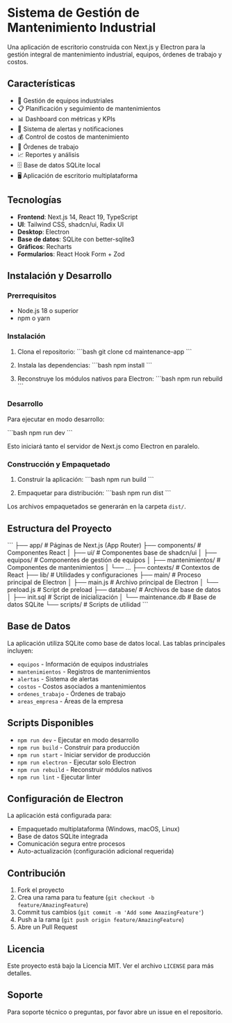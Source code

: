 # Sistema de Gestión de Mantenimiento Industrial

Una aplicación de escritorio construida con Next.js y Electron para la gestión integral de mantenimiento industrial, equipos, órdenes de trabajo y costos.

## Características

- 🔧 Gestión de equipos industriales
- 📋 Planificación y seguimiento de mantenimientos
- 📊 Dashboard con métricas y KPIs
- 🚨 Sistema de alertas y notificaciones
- 💰 Control de costos de mantenimiento
- 📝 Órdenes de trabajo
- 📈 Reportes y análisis
- 🗄️ Base de datos SQLite local
- 🖥️ Aplicación de escritorio multiplataforma

## Tecnologías

- **Frontend**: Next.js 14, React 19, TypeScript
- **UI**: Tailwind CSS, shadcn/ui, Radix UI
- **Desktop**: Electron
- **Base de datos**: SQLite con better-sqlite3
- **Gráficos**: Recharts
- **Formularios**: React Hook Form + Zod

## Instalación y Desarrollo

### Prerrequisitos

- Node.js 18 o superior
- npm o yarn

### Instalación

1. Clona el repositorio:
\`\`\`bash
git clone <repository-url>
cd maintenance-app
\`\`\`

2. Instala las dependencias:
\`\`\`bash
npm install
\`\`\`

3. Reconstruye los módulos nativos para Electron:
\`\`\`bash
npm run rebuild
\`\`\`

### Desarrollo

Para ejecutar en modo desarrollo:

\`\`\`bash
npm run dev
\`\`\`

Esto iniciará tanto el servidor de Next.js como Electron en paralelo.

### Construcción y Empaquetado

1. Construir la aplicación:
\`\`\`bash
npm run build
\`\`\`

2. Empaquetar para distribución:
\`\`\`bash
npm run dist
\`\`\`

Los archivos empaquetados se generarán en la carpeta `dist/`.

## Estructura del Proyecto

\`\`\`
├── app/                    # Páginas de Next.js (App Router)
├── components/            # Componentes React
│   ├── ui/               # Componentes base de shadcn/ui
│   ├── equipos/          # Componentes de gestión de equipos
│   ├── mantenimientos/   # Componentes de mantenimientos
│   └── ...
├── contexts/             # Contextos de React
├── lib/                  # Utilidades y configuraciones
├── main/                 # Proceso principal de Electron
│   ├── main.js          # Archivo principal de Electron
│   └── preload.js       # Script de preload
├── database/            # Archivos de base de datos
│   ├── init.sql         # Script de inicialización
│   └── maintenance.db   # Base de datos SQLite
└── scripts/             # Scripts de utilidad
\`\`\`

## Base de Datos

La aplicación utiliza SQLite como base de datos local. Las tablas principales incluyen:

- `equipos` - Información de equipos industriales
- `mantenimientos` - Registros de mantenimientos
- `alertas` - Sistema de alertas
- `costos` - Costos asociados a mantenimientos
- `ordenes_trabajo` - Órdenes de trabajo
- `areas_empresa` - Áreas de la empresa

## Scripts Disponibles

- `npm run dev` - Ejecutar en modo desarrollo
- `npm run build` - Construir para producción
- `npm run start` - Iniciar servidor de producción
- `npm run electron` - Ejecutar solo Electron
- `npm run rebuild` - Reconstruir módulos nativos
- `npm run lint` - Ejecutar linter

## Configuración de Electron

La aplicación está configurada para:

- Empaquetado multiplataforma (Windows, macOS, Linux)
- Base de datos SQLite integrada
- Comunicación segura entre procesos
- Auto-actualización (configuración adicional requerida)

## Contribución

1. Fork el proyecto
2. Crea una rama para tu feature (`git checkout -b feature/AmazingFeature`)
3. Commit tus cambios (`git commit -m 'Add some AmazingFeature'`)
4. Push a la rama (`git push origin feature/AmazingFeature`)
5. Abre un Pull Request

## Licencia

Este proyecto está bajo la Licencia MIT. Ver el archivo `LICENSE` para más detalles.

## Soporte

Para soporte técnico o preguntas, por favor abre un issue en el repositorio.
